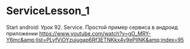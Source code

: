 # ServiceLesson_1
Start аndroid: Урок 92. Service. Простой пример сервиса в андроид приложении https://www.youtube.com/watch?v=gO_MRY-Y6mc&amp;list=PLyfVjOYzujugap6Rf3ETNKkx4v9ePllNK&amp;index=95
